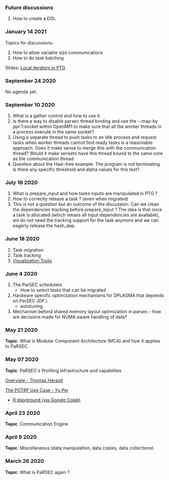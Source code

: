 ### Future discussions
1. How to create a DSL

### January 14 2021 ###
Topics for discussions:

1. How to allow variable size communications
1. How to do task batching

Slides: [Local iterators in PTG](https://bytebucket.org/icldistcomp/parsec/wiki/files/pug011421_ptg_local_iterators.pdf)

### September 24 2020 ###

No agenda yet.

### September 10 2020 ###

1. What is a gather control and how to use it.
1. Is there a way to disable parsec thread binding and use the --map-by ppr:1:socket within OpenMPI to make sure that all the worker threads in a process execute in the same socket?
1. Using a separate thread to push tasks to an idle process and request tasks when worker threads cannot find ready tasks is a reasonable approach. Does it make sense to merge this with the communication thread? Would it make senseto have this thread bound to the same core as the communication thread
1. Question about the Haar-tree example: The program is not terminating. Is there any specific threshold and alpha values for this test?

### July 16 2020 ###
1. What is prepare_input and how tasks inputs are manipulated in PTG ?
1. How to correctly release a task ? (even when migrated)
1. This is not a question but an outcome of the discussion: Can we clean the dependencies tracking before prepare_input ? The idea is that once a task is allocated (which means all input dependencies are available), we do not need the tracking support for the task anymore and we can eagerly release the hash_dep.

### June 18 2020 ###
1. Task migration
2. Task tracking
3. [Visualization Tools](https://bitbucket.org/icldistcomp/parsec/wiki/VisualizationTools.wiki)

### June 4 2020 ###
1. The ParSEC schedulers
    - How to select tasks that can be migrated
1. Hardware specific optimization mechanisms for DPLASMA that depends on ParSEC JDF.\\
    - autotuning
1. Mechanism behind shared memory layout optimization in parsec - how are decisions made for NUMA aware handling of data?

### May 21 2020 ###

**Topic**:  What is Modular Component Architecture (MCA) and how it applies to PaRSEC.

### May 07 2020 ###

**Topic**: PaRSEC's Profiling Infrastructure and capabilites

[Overview - Thomas Herault](https://bytebucket.org/icldistcomp/parsec/wiki/files/pug070520_prof_therault.pdf)

[The POTRF Use Case - Yu Pei](https://bytebucket.org/icldistcomp/parsec/wiki/files/pug070520_prof_yupei.pdf)

* [R playground (via Google Colab)](https://colab.research.google.com/drive/1a42_sNw9fAJafaI_RXHQXPEXnxbFNNcz?usp=sharing)

### April 23 2020 ###

**Topic**: Communication Engine

### April 9 2020 ###

**Topic**: Miscellaneous (data manipulation, data copies, data collections)

### March 26 2020 ###

**Topic**: What is PaRSEC again ?
